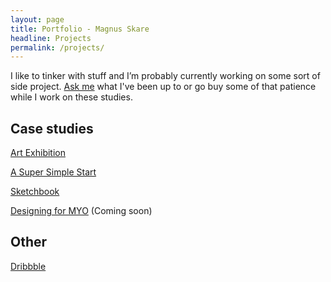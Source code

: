 ```yaml
---
layout: page
title: Portfolio - Magnus Skare
headline: Projects
permalink: /projects/
---
```


I like to tinker with stuff and I’m probably currently working on some sort of side project. <a href="https://twitter.com/MagnusSkare" target="_blank">Ask me</a> what I've been up to or go buy some of that patience while I work on these studies.

## Case studies

<a href="/case-exhibition">Art Exhibition</a>

<a href="/case-framework">A Super Simple Start</a>

<a href="/case-sketchbook">Sketchbook</a>

<a href="/case-myo">Designing for MYO</a> (Coming soon)

## Other

<a href="https://dribbble.com/PartCoffee/" target="_blank">Dribbble</a>